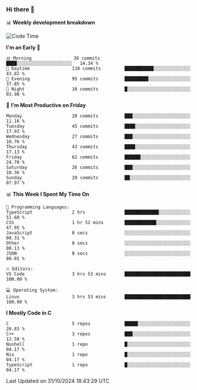 ### Hi there 👋

📊 **Weekly development breakdown**
<!--START_SECTION:waka-->
![Code Time](http://img.shields.io/badge/Code%20Time-245%20hrs%2021%20mins-blue)

**I'm an Early 🐤** 

```text
🌞 Morning                36 commits          ████░░░░░░░░░░░░░░░░░░░░░   14.34 % 
🌆 Daytime                110 commits         ███████████░░░░░░░░░░░░░░   43.82 % 
🌃 Evening                95 commits          █████████░░░░░░░░░░░░░░░░   37.85 % 
🌙 Night                  10 commits          █░░░░░░░░░░░░░░░░░░░░░░░░   03.98 % 
```
📅 **I'm Most Productive on Friday** 

```text
Monday                   28 commits          ███░░░░░░░░░░░░░░░░░░░░░░   11.16 % 
Tuesday                  45 commits          ████░░░░░░░░░░░░░░░░░░░░░   17.93 % 
Wednesday                27 commits          ███░░░░░░░░░░░░░░░░░░░░░░   10.76 % 
Thursday                 43 commits          ████░░░░░░░░░░░░░░░░░░░░░   17.13 % 
Friday                   62 commits          ██████░░░░░░░░░░░░░░░░░░░   24.70 % 
Saturday                 26 commits          ███░░░░░░░░░░░░░░░░░░░░░░   10.36 % 
Sunday                   20 commits          ██░░░░░░░░░░░░░░░░░░░░░░░   07.97 % 
```


📊 **This Week I Spent My Time On** 

```text
💬 Programming Languages: 
TypeScript               2 hrs               █████████████░░░░░░░░░░░░   51.60 % 
CSS                      1 hr 52 mins        ████████████░░░░░░░░░░░░░   47.95 % 
JavaScript               0 secs              ░░░░░░░░░░░░░░░░░░░░░░░░░   00.31 % 
Other                    0 secs              ░░░░░░░░░░░░░░░░░░░░░░░░░   00.13 % 
JSON                     0 secs              ░░░░░░░░░░░░░░░░░░░░░░░░░   00.01 % 

🔥 Editors: 
VS Code                  3 hrs 53 mins       █████████████████████████   100.00 % 

💻 Operating System: 
Linux                    3 hrs 53 mins       █████████████████████████   100.00 % 
```

**I Mostly Code in C** 

```text
C                        5 repos             █████░░░░░░░░░░░░░░░░░░░░   20.83 % 
C++                      3 repos             ███░░░░░░░░░░░░░░░░░░░░░░   12.50 % 
Nushell                  1 repo              █░░░░░░░░░░░░░░░░░░░░░░░░   04.17 % 
Nix                      1 repo              █░░░░░░░░░░░░░░░░░░░░░░░░   04.17 % 
TypeScript               1 repo              █░░░░░░░░░░░░░░░░░░░░░░░░   04.17 % 
```




 Last Updated on 31/10/2024 18:43:29 UTC
<!--END_SECTION:waka-->
<!--
**R-enanVieira/R-enanVieira** is a ✨ _special_ ✨ repository because its `README.md` (this file) appears on your GitHub profile.

Here are some ideas to get you started:

- 🔭 I’m currently working on ...
- 🌱 I’m currently learning ...
- 👯 I’m looking to collaborate on ...
- 🤔 I’m looking for help with ...
- 💬 Ask me about ...
- 📫 How to reach me: ...
- 😄 Pronouns: ...
- ⚡ Fun fact: ...
-->
